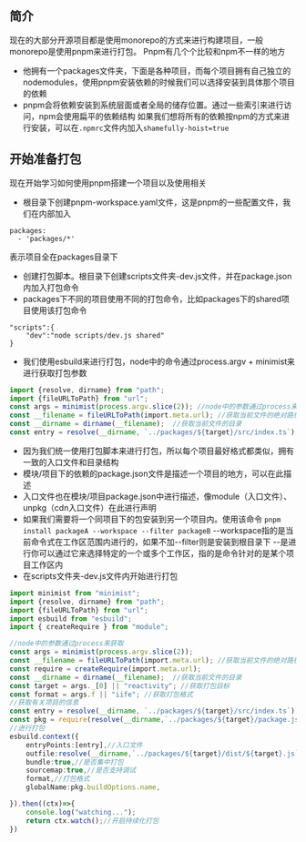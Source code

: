## 简介
现在的大部分开源项目都是使用monorepo的方式来进行构建项目，一般monorepo是使用pnpm来进行打包。
Pnpm有几个个比较和npm不一样的地方
- 他拥有一个packages文件夹，下面是各种项目，而每个项目拥有自己独立的nodemodules，使用pnpm安装依赖的时候我们可以选择安装到具体那个项目的依赖
- pnpm会将依赖安装到系统层面或者全局的储存位置。通过一些索引来进行访问，npm会使用扁平的依赖结构
如果我们想将所有的依赖按npm的方式来进行安装，可以在`.npmrc`文件内加入`shamefully-hoist=true`

## 开始准备打包
现在开始学习如何使用pnpm搭建一个项目以及使用相关
- 根目录下创建pnpm-workspace.yaml文件，这是pnpm的一些配置文件，我们在内部加入
```
packages:
  - 'packages/*'
```
表示项目全在packages目录下
- 创建打包脚本。根目录下创建scripts文件夹-dev.js文件，并在package.json内加入打包命令
- packages下不同的项目使用不同的打包命令，比如packages下的shared项目使用该打包命令
```
"scripts":{
	"dev":"node scripts/dev.js shared"
}
```
- 我们使用esbuild来进行打包，node中的命令通过process.argv + minimist来进行获取打包参数
```ts
import {resolve, dirname} from "path";
import {fileURLToPath} from "url";
const args = minimist(process.argv.slice(2)); //node中的参数通过process来获取
const __filename = fileURLToPath(import.meta.url); //获取当前文件的绝对路径
const __dirname = dirname(__filename);  //获取当前文件的目录
const entry = resolve(__dirname, `../packages/${target}/src/index.ts`); //获取入口文件的绝对路径
```
- 因为我们统一使用打包脚本来进行打包，所以每个项目最好格式都类似，拥有一致的入口文件和目录结构
- 模块/项目下的依赖的package.json文件是描述一个项目的地方，可以在此描述
-  入口文件也在模块/项目package.json中进行描述，像module（入口文件）、unpkg（cdn入口文件）在此进行声明 
- 如果我们需要将一个同项目下的包安装到另一个项目内。使用该命令
`pnpm install packageA --workspace --filter packageB`
--workspace指的是当前命令式在工作区范围内进行的，如果不加--filter则是安装到根目录下
--是进行你可以通过它来选择特定的一个或多个工作区，指的是命令针对的是某个项目工作区内
- 在scripts文件夹-dev.js文件内开始进行打包
```ts
import minimist from "minimist";
import {resolve, dirname} from "path";
import {fileURLToPath} from "url";
import esbuild from "esbuild";
import { createRequire } from "module";

//node中的参数通过process来获取
const args = minimist(process.argv.slice(2));
const __filename = fileURLToPath(import.meta.url); //获取当前文件的绝对路径
const require = createRequire(import.meta.url);
const __dirname = dirname(__filename);  //获取当前文件的目录
const target = args._[0] || "reactivity"; //获取打包目标
const format = args.f || "iife"; //获取打包格式
//获取有关项目的信息
const entry = resolve(__dirname, `../packages/${target}/src/index.ts`); //获取入口文件的绝对路径
const pkg = require(resolve(__dirname,`../packages/${target}/package.json`))//获取项目的打包配置项
//进行打包
esbuild.context({
    entryPoints:[entry],//入口文件
    outfile:resolve(__dirname,`../packages/${target}/dist/${target}.js`),//出口文件
    bundle:true,//是否集中打包
    sourcemap:true,//是否支持调试
    format,//打包格式
    globalName:pkg.buildOptions.name,

}).then((ctx)=>{
    console.log("watching...");
    return ctx.watch();//开启持续化打包
})

```
